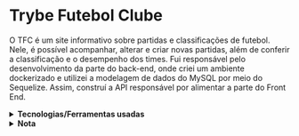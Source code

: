 
# Trybe Futebol Clube

<p>O TFC é um site informativo sobre partidas e classificações de futebol. Nele, é possível acompanhar, alterar e criar novas partidas, além de conferir a classificação e o desempenho dos times. Fui responsável pelo desenvolvimento da parte do back-end, onde criei um ambiente dockerizado e utilizei a modelagem de dados do MySQL por meio do Sequelize. Assim, construí a API responsável por alimentar a parte do Front End.</p>

 <details>
<summary><strong>Tecnologias/Ferramentas usadas</strong></summary><br />
<ul>
 <li>Mysql</li> 
  <li>MySQL Workbench</li> 
 <li>Sequelize</li> 
 <li>Express</li> 
 <li>TypeScript</li> 
 <li>Node</li> 
 <li>Docker</li>
 <li>Joi</li>
 <li>Mocha</li>
 <li>Sinon</li>
 <li>Chai</li>
 <li>JSON Web Tokens</li>
</ul>
</details>

<details>
<summary><strong>Nota</strong></summary>
</details>

